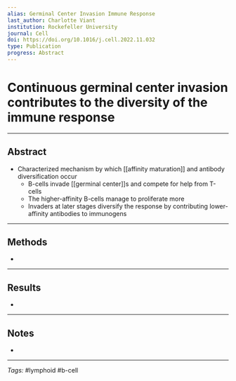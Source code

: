 ```yaml
---
alias: Germinal Center Invasion Immune Response
last_author: Charlotte Viant
institution: Rockefeller University
journal: Cell
doi: https://doi.org/10.1016/j.cell.2022.11.032
type: Publication
progress: Abstract
---
```


# Continuous germinal center invasion contributes to the diversity of the immune response
---
## Abstract
- Characterized mechanism by which [[affinity maturation]] and antibody diversification occur
	- B-cells invade [[germinal center]]s and compete for help from T-cells
	- The higher-affinity B-cells manage to proliferate more
	- Invaders at later stages diversify the response by contributing lower-affinity antibodies to immunogens

---
## Methods
- 

---
## Results
- 

---
## Notes
- 

---
_Tags:_ #lymphoid #b-cell